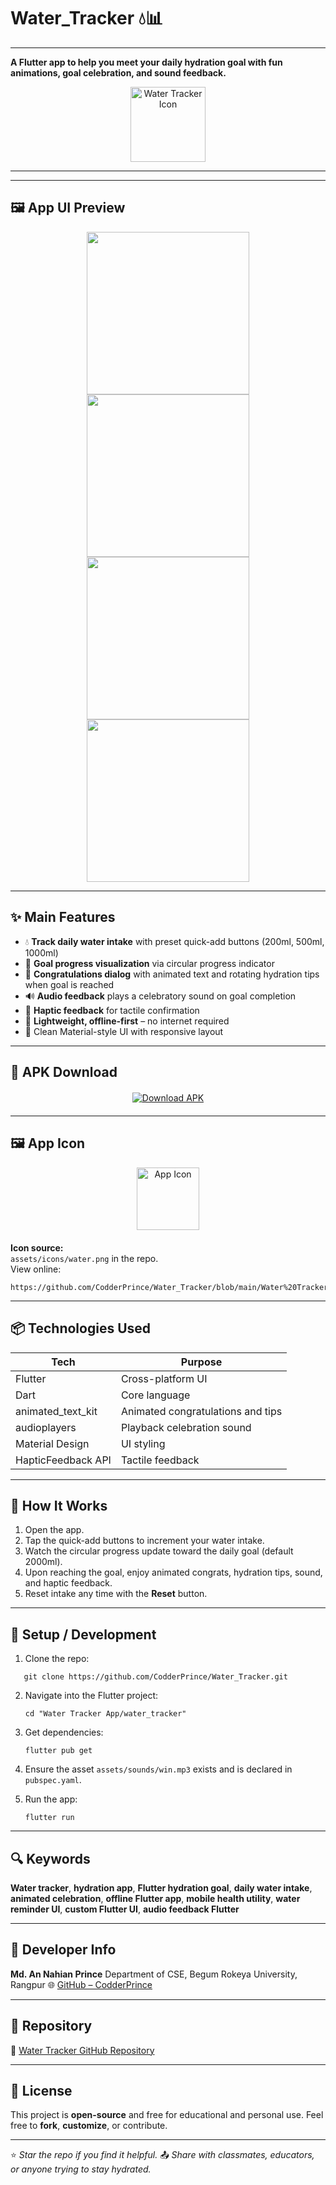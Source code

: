 # Water_Tracker 💧📊
---



**A Flutter app to help you meet your daily hydration goal with fun animations, goal celebration, and sound feedback.**

<div align="center" style="margin-top: 10px; margin-bottom: 10px;">
  <img src="https://github.com/CodderPrince/Water_Tracker/blob/main/Water%20Tracker%20App1/water_tracker1/assets/icons/water.png" alt="Water Tracker Icon" width="120" />
</div>

---
---

## 🖼️ App UI Preview

<p align="center">
  <img src="https://github.com/CodderPrince/Water_Tracker/blob/main/UI/Screenshot_20250804_025000.png" width="260" />
  <img src="https://github.com/CodderPrince/Water_Tracker/blob/main/UI/Screenshot_20250804_025008.png" width="260" />
  <img src="https://github.com/CodderPrince/Water_Tracker/blob/main/UI/Screenshot_20250804_025018.png" width="260" />
  <img src="https://github.com/CodderPrince/Water_Tracker/blob/main/UI/Screenshot_20250804_025026.png" width="260" />
</p>

---
## ✨ Main Features

- 💧 **Track daily water intake** with preset quick-add buttons (200ml, 500ml, 1000ml)  
- 🎯 **Goal progress visualization** via circular progress indicator  
- 🎉 **Congratulations dialog** with animated text and rotating hydration tips when goal is reached  
- 🔊 **Audio feedback** plays a celebratory sound on goal completion  
- 🤲 **Haptic feedback** for tactile confirmation  
- 🧠 **Lightweight, offline-first** – no internet required  
- 🎨 Clean Material-style UI with responsive layout  

---

## 🚀 APK Download

<div align="center" style="margin: 20px 0;">
  <a href="https://github.com/CodderPrince/Water_Tracker/blob/main/apk/Water%20Tracker.apk" target="_blank">
    <img src="https://img.shields.io/badge/⬇️%20Download%20Water%20Tracker%20APK-Android-blue?style=for-the-badge&logo=android" alt="Download APK" />
  </a>
</div>

---

## 🖼️ App Icon

<div align="center" style="margin-bottom: 20px;">
  <img src="https://github.com/CodderPrince/Water_Tracker/blob/main/Water%20Tracker%20App1/water_tracker1/assets/icons/water.png" alt="App Icon" width="100" />
</div>

**Icon source:**  
`assets/icons/water.png` in the repo.  
View online:
```
https://github.com/CodderPrince/Water_Tracker/blob/main/Water%20Tracker%20App1/water_tracker1/assets/icons/water.png
```
---

## 📦 Technologies Used

| Tech | Purpose |
|------|---------|
| Flutter | Cross-platform UI |
| Dart | Core language |
| animated_text_kit | Animated congratulations and tips |
| audioplayers | Playback celebration sound |
| Material Design | UI styling |
| HapticFeedback API | Tactile feedback |

---

## 📝 How It Works

1. Open the app.  
2. Tap the quick-add buttons to increment your water intake.  
3. Watch the circular progress update toward the daily goal (default 2000ml).  
4. Upon reaching the goal, enjoy animated congrats, hydration tips, sound, and haptic feedback.  
5. Reset intake any time with the **Reset** button.

---

## 🚧 Setup / Development

1. Clone the repo:
```
   git clone https://github.com/CodderPrince/Water_Tracker.git
```

2. Navigate into the Flutter project:

   ```
   cd "Water Tracker App/water_tracker"
   ```
3. Get dependencies:

   ```
   flutter pub get
   ```
4. Ensure the asset `assets/sounds/win.mp3` exists and is declared in `pubspec.yaml`.
5. Run the app:

   ```
   flutter run
   ```

---

## 🔍 Keywords

**Water tracker**, **hydration app**, **Flutter hydration goal**, **daily water intake**, **animated celebration**, **offline Flutter app**, **mobile health utility**, **water reminder UI**, **custom Flutter UI**, **audio feedback Flutter**

---

## 💬 Developer Info

**Md. An Nahian Prince**
Department of CSE, Begum Rokeya University, Rangpur
🌐 [GitHub – CodderPrince](https://github.com/CodderPrince)

---

## 📂 Repository

🔗 [Water Tracker GitHub Repository](https://github.com/CodderPrince/Water_Tracker)

---

## 📌 License

This project is **open-source** and free for educational and personal use.
Feel free to **fork**, **customize**, or contribute.

---

⭐ *Star the repo if you find it helpful.*
📤 *Share with classmates, educators, or anyone trying to stay hydrated.*
